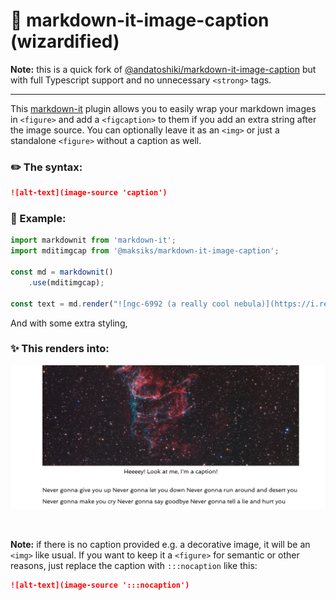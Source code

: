 # 🌃 markdown-it-image-caption (wizardified)

**Note:** this is a quick fork of [@andatoshiki/markdown-it-image-caption](https://www.npmjs.com/package/@andatoshiki/markdown-it-image-caption) but with full Typescript support and no unnecessary `<strong>` tags.
<hr/>

This [markdown-it](https://github.com/markdown-it/markdown-it) plugin allows you to easily wrap your markdown images in `<figure>` and add a `<figcaption>` to them if you add an extra string after the image source. You can optionally leave it as an `<img>` or just a standalone `<figure>` without a caption as well.

### ✏️ The syntax:<br>
```markdown
![alt-text](image-source 'caption')
```

### 🧩 Example:
```js
import markdownit from 'markdown-it';
import mditimgcap from '@maksiks/markdown-it-image-caption';

const md = markdownit()
    .use(mditimgcap);

const text = md.render("![ngc-6992 (a really cool nebula)](https://i.redd.it/ggfqw7m7vbzz.jpg 'Heeeey! Look at me, I&apos;m a caption!')");
```

And with some extra styling,
### ✨ This renders into:
![example](https://github.com/maksiksq/markdown-it-image-caption/blob/master/assets/images/img.png)

<br>

**Note:** if there is no caption provided e.g. a decorative image, it will be an `<img>` like usual. If you want to keep it a `<figure>` for semantic or other reasons, just replace the caption with `:::nocaption` like this:<br>
```markdown
![alt-text](image-source ':::nocaption')
```
<br>


